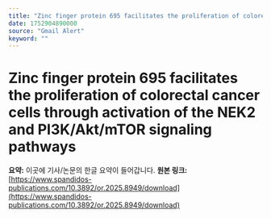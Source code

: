 ```yaml
---
title: "Zinc finger protein 695 facilitates the proliferation of colorectal cancer cells through activation of the NEK2 and PI3K/Akt/mTOR signaling pathways"
date: 1752904890000
source: "Gmail Alert"
keyword: ""
---
```

# Zinc finger protein 695 facilitates the proliferation of colorectal cancer cells through activation of the NEK2 and PI3K/Akt/mTOR signaling pathways
**요약:** 이곳에 기사/논문의 한글 요약이 들어갑니다.
**원본 링크:** [https://www.spandidos-publications.com/10.3892/or.2025.8949/download](https://www.spandidos-publications.com/10.3892/or.2025.8949/download)
